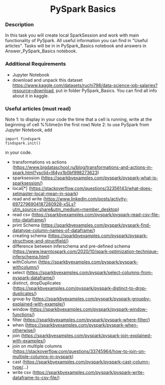 <h1 align="center">PySpark Basics</h1>


### Description

In this task you will create local SparkSession and work with main functionality of PySpark.
All useful information you can find in "Useful articles". Tasks will be in in PySpark_Basics notebook and answers in Answer_PySpark_Basics notebook.

### Additional Requirements

- Jupyter Notebook
- download and unpack this dataset https://www.kaggle.com/datasets/ruchi798/data-science-job-salaries?resource=download, put in folder PySpark_Basics. You can find all info about it in kaggle.

### Useful articles (must read)

Note 1: to display in your code the time that a cell is running, write at the beginning of cell %%time(in the first row)
Note 2: to use PySpark from Jupyter Notebook, add 
```
import findspark
findspark.init()
```
in your code.

- transformations vs actions (https://www.bigdataschool.ru/blog/transformations-and-actions-in-spark.html?ysclid=l84yx1b0bf998273623)
- sparksession (https://sparkbyexamples.com/pyspark/pyspark-what-is-sparksession/)
- local[*] (https://stackoverflow.com/questions/32356143/what-does-setmaster-local-mean-in-spark)
- read and write (https://www.linkedin.com/posts/activity-6972796904187260928-xSLs?utm_source=share&utm_medium=member_desktop)
- read csv (https://sparkbyexamples.com/pyspark/pyspark-read-csv-file-into-dataframe/)
- print Schema (https://sparkbyexamples.com/pyspark/pyspark-find-datatype-column-names-of-dataframe/)
- creating schema (https://sparkbyexamples.com/pyspark/pyspark-structtype-and-structfield/)
- difference between inferschema and pre-defined schema (https://www.learntospark.com/2020/10/spark-optimization-technique-inferschema.html)
- withColumn (https://sparkbyexamples.com/pyspark/pyspark-withcolumn/)
- select (https://sparkbyexamples.com/pyspark/select-columns-from-pyspark-dataframe/)
- distinct, dropDuplicates (https://sparkbyexamples.com/pyspark/pyspark-distinct-to-drop-duplicates/)
- group by (https://sparkbyexamples.com/pyspark/pyspark-groupby-explained-with-example/)
- window (https://sparkbyexamples.com/pyspark/pyspark-window-functions/)
- filter (https://sparkbyexamples.com/pyspark/pyspark-where-filter/)
- when (https://sparkbyexamples.com/pyspark/pyspark-when-otherwise/)
- join (https://sparkbyexamples.com/pyspark/pyspark-join-explained-with-examples/)
- join on multiple columns (https://stackoverflow.com/questions/33745964/how-to-join-on-multiple-columns-in-pyspark)
- cast (https://sparkbyexamples.com/pyspark/pyspark-cast-column-type/...)
- write csv (https://sparkbyexamples.com/pyspark/pyspark-write-dataframe-to-csv-file/)